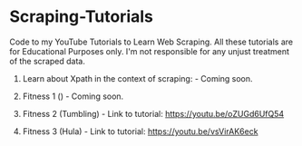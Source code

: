 # Scraping-Tutorials
Code to my YouTube Tutorials to Learn Web Scraping. All these tutorials are for Educational Purposes only. I'm not responsible for any unjust treatment of the scraped data. 

1) Learn about Xpath in the context of scraping: - Coming soon.

2)  Fitness 1 () - Coming soon.

3) Fitness 2 (Tumbling) - Link to tutorial:  https://youtu.be/oZUGd6UfQ54

4) Fitness 3 (Hula) - Link to tutorial: https://youtu.be/vsVirAK6eck
